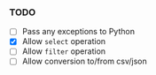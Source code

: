 ### TODO
- [ ] Pass any exceptions to Python
- [x] Allow `select` operation
- [ ] Allow `filter` operation
- [ ] Allow conversion to/from csv/json
